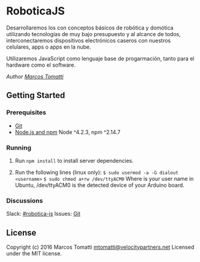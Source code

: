 # RoboticaJS
Desarrollaremos los con conceptos básicos de robótica y domótica utilizando tecnologías de muy bajo presupuesto y al alcance de todos, interconectaremos dispositivos electrónicos caseros con nuestros celulares, apps o apps en la nube.

Utilizaremos JavaScript como lenguaje base de progarmación, tanto para el hardware como el software. 

_Author [Marcos Tomatti](https://github.com/chefguevara/RoboticaJS)_

## Getting Started

### Prerequisites

- [Git](https://git-scm.com/)
- [Node.js and npm](nodejs.org) Node ^4.2.3, npm ^2.14.7

### Running

1. Run `npm install` to install server dependencies.

2. Run the following lines (linux only):
    `$ sudo usermod -a -G dialout <username>`
    `$ sudo chmod a+rw /dev/ttyACM0`
    Where <username> is your user name in Ubuntu, /dev/ttyACM0 is the detected device of your Arduino board.

### Discussions
Slack: [&#35;robotica-js](https://vpartners.slack.com/archives/robotica-js)
Issues: [Git](https://github.com/chefguevara/RoboticaJS/issues)

## License
Copyright (c) 2016 Marcos Tomatti <mtomatti@velocitypartners.net>
Licensed under the MIT license.
